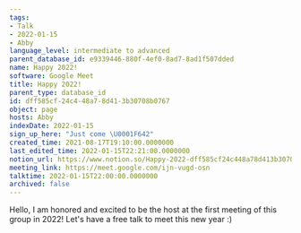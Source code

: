 ```yaml
---
tags:
- Talk
- 2022-01-15
- Abby
language_level: intermediate to advanced
parent_database_id: e9339446-880f-4ef0-8ad7-8ad1f507dded
name: Happy 2022!
software: Google Meet
title: Happy 2022!
parent_type: database_id
id: dff585cf-24c4-48a7-8d41-3b30708b0767
object: page
hosts: Abby
indexDate: 2022-01-15
sign_up_here: "Just come \U0001F642"
created_time: 2021-08-17T19:10:00.0000000
last_edited_time: 2022-01-15T22:21:00.0000000
notion_url: https://www.notion.so/Happy-2022-dff585cf24c448a78d413b30708b0767
meeting_link: https://meet.google.com/ijn-vugd-osn
talktime: 2022-01-15T22:00:00.0000000
archived: false
---
```


Hello, I am honored and excited to be the host at the first meeting of this group in 2022! Let's have a free talk to meet this new year :)





